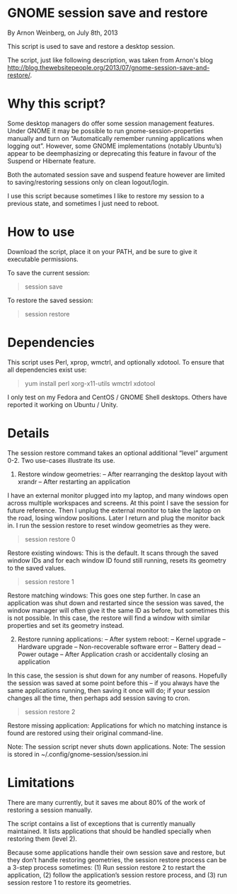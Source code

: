 # GNOME session save and restore
By Arnon Weinberg, on July 8th, 2013

This script is used to save and restore a desktop session.

The script, just like following description, was taken from Arnon's blog http://blog.thewebsitepeople.org/2013/07/gnome-session-save-and-restore/. 

# Why this script?

Some desktop managers do offer some session management features.
Under GNOME it may be possible to run gnome-session-properties manually and turn on “Automatically remember running applications when logging out”.
However, some GNOME implementations (notably Ubuntu’s) appear to be deemphasizing or deprecating this feature in favour of the Suspend or Hibernate feature.

Both the automated session save and suspend feature however are limited to saving/restoring sessions only on clean logout/login.

I use this script because sometimes I like to restore my session to a previous state, and sometimes I just need to reboot.

# How to use

Download the script, place it on your PATH, and be sure to give it executable permissions.

To save the current session:
>session save

To restore the saved session:
>session restore

# Dependencies

This script uses Perl, xprop, wmctrl, and optionally xdotool.  To ensure that all dependencies exist use:
>yum install perl xorg-x11-utils wmctrl xdotool

I only test on my Fedora and CentOS / GNOME Shell desktops.  Others have reported it working on Ubuntu / Unity.

# Details

The session restore command takes an optional additional “level” argument 0-2.  Two use-cases illustrate its use.

1. Restore window geometries:
– After rearranging the desktop layout with xrandr
– After restarting an application

I have an external monitor plugged into my laptop, and many windows open across multiple workspaces and screens.  At this point I save the session for future reference.  Then I unplug the external monitor to take the laptop on the road, losing window positions.  Later I return and plug the monitor back in.  I run the session restore to reset window geometries as they were.

>session restore 0

Restore existing windows: This is the default.  It scans through the saved window IDs and for each window ID found still running, resets its geometry to the saved values.

>session restore 1

Restore matching windows: This goes one step further.  In case an application was shut down and restarted since the session was saved, the window manager will often give it the same ID as before, but sometimes this is not possible.  In this case, the restore will find a window with similar properties and set its geometry instead.

2. Restore running applications:
– After system reboot:
– Kernel upgrade
– Hardware upgrade
– Non-recoverable software error
– Battery dead
– Power outage
– After Application crash or accidentally closing an application

In this case, the session is shut down for any number of reasons.  Hopefully the session was saved at some point before this – if you always have the same applications running, then saving it once will do; if your session changes all the time, then perhaps add session saving to cron.

>session restore 2

Restore missing application: Applications for which no matching instance is found are restored using their original command-line.

Note: The session script never shuts down applications.
Note: The session is stored in ~/.config/gnome-session/session.ini

# Limitations

There are many currently, but it saves me about 80% of the work of restoring a session manually.

The script contains a list of exceptions that is currently manually maintained. It lists applications that should be handled specially when restoring them (level 2).

Because some applications handle their own session save and restore, but they don’t handle restoring geometries, the session restore process can be a 3-step process sometimes: (1) Run session restore 2 to restart the application, (2) follow the application’s session restore process, and (3) run session restore 1 to restore its geometries.

